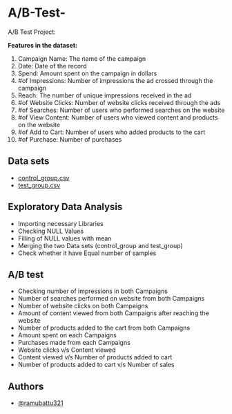 # A/B-Test-
A/B Test Project:

**Features in the dataset:**

1. Campaign Name: The name of the campaign
2. Date: Date of the record
3. Spend: Amount spent on the campaign in dollars
4. #of Impressions: Number of impressions the ad crossed through the campaign
5. Reach: The number of unique impressions received in the ad
6. #of Website Clicks: Number of website clicks received through the ads
7. #of Searches: Number of users who performed searches on the website
8. #of View Content: Number of users who viewed content and products on the website
9. #of Add to Cart: Number of users who added products to the cart
10. #of Purchase: Number of purchases


## Data sets

 - [control_group.csv](https://drive.google.com/file/d/1u3PBDQp4XJUBo8N-O-FWujiLE2nkvwTP/view?usp=sharing)
 - [test_group.csv](https://drive.google.com/file/d/1kqBlD9VPFVXzr8y1uCSgq8glssUnOKod/view?usp=sharing)


## Exploratory Data Analysis

- Importing necessary Libraries
- Checking NULL Values
- Filling of NULL values with mean
- Merging the two Data sets (control_group and test_group)
- Check whether it have Equal number of samples

## A/B test 

- Checking number of impressions in both Campaigns
- Number of searches performed on website from both Campaigns
- Number of website clicks on both Campaigns
- Amount of content viewed from both Campaigns after reaching the website
- Number of products added to the cart from both Campaigns
- Amount spent on each Campaigns
- Purchases made from each Campaigns
- Website clicks v/s Content viewed
- Content viewed v/s Number of products added to cart 
- Number of products added to cart v/s Number of sales
## Authors

- [@ramubattu321](https://github.com/ramubattu321)
